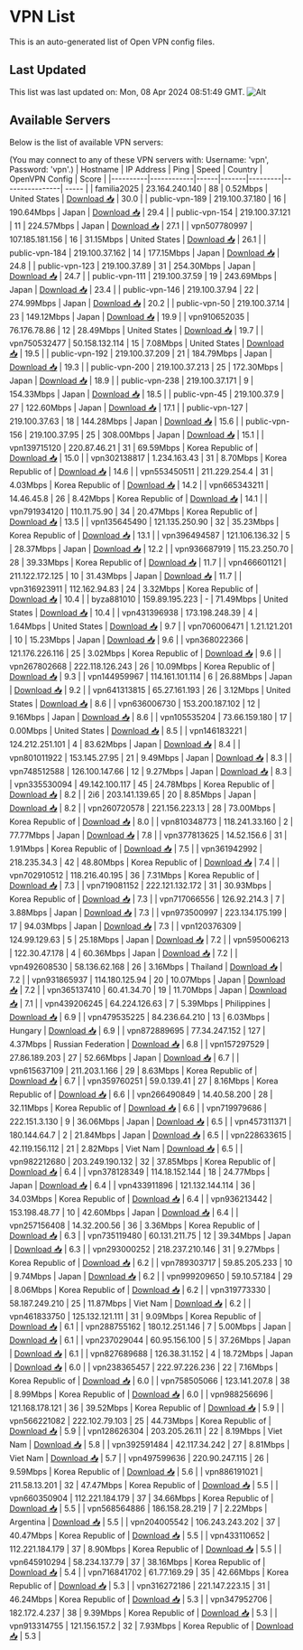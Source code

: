 # VPN List

This is an auto-generated list of Open VPN config files.

## Last Updated

This list was last updated on: Mon, 08 Apr 2024 08:51:49 GMT.
![Alt](https://repobeats.axiom.co/api/embed/186b98318ef1479477931607c1ad7d823f12451f.svg "Repobeats analytics image")

## Available Servers

Below is the list of available VPN servers:

(You may connect to any of these VPN servers with: Username: 'vpn', Password: 'vpn'.)
| Hostname | IP Address | Ping | Speed | Country | OpenVPN Config | Score |
|----------|------------|------|-------|---------|----------------| ----- |
| familia2025 | 23.164.240.140 | 88 | 0.52Mbps | United States | [Download 📥](./configs/server_0_US.ovpn) | 30.0 |
| public-vpn-189 | 219.100.37.180 | 16 | 190.64Mbps | Japan | [Download 📥](./configs/server_1_JP.ovpn) | 29.4 |
| public-vpn-154 | 219.100.37.121 | 11 | 224.57Mbps | Japan | [Download 📥](./configs/server_2_JP.ovpn) | 27.1 |
| vpn507780997 | 107.185.181.156 | 16 | 31.15Mbps | United States | [Download 📥](./configs/server_3_US.ovpn) | 26.1 |
| public-vpn-184 | 219.100.37.162 | 14 | 177.15Mbps | Japan | [Download 📥](./configs/server_4_JP.ovpn) | 24.8 |
| public-vpn-123 | 219.100.37.89 | 31 | 254.30Mbps | Japan | [Download 📥](./configs/server_5_JP.ovpn) | 24.7 |
| public-vpn-111 | 219.100.37.59 | 19 | 243.69Mbps | Japan | [Download 📥](./configs/server_6_JP.ovpn) | 23.4 |
| public-vpn-146 | 219.100.37.94 | 22 | 274.99Mbps | Japan | [Download 📥](./configs/server_7_JP.ovpn) | 20.2 |
| public-vpn-50 | 219.100.37.14 | 23 | 149.12Mbps | Japan | [Download 📥](./configs/server_8_JP.ovpn) | 19.9 |
| vpn910652035 | 76.176.78.86 | 12 | 28.49Mbps | United States | [Download 📥](./configs/server_9_US.ovpn) | 19.7 |
| vpn750532477 | 50.158.132.114 | 15 | 7.08Mbps | United States | [Download 📥](./configs/server_10_US.ovpn) | 19.5 |
| public-vpn-192 | 219.100.37.209 | 21 | 184.79Mbps | Japan | [Download 📥](./configs/server_11_JP.ovpn) | 19.3 |
| public-vpn-200 | 219.100.37.213 | 25 | 172.30Mbps | Japan | [Download 📥](./configs/server_12_JP.ovpn) | 18.9 |
| public-vpn-238 | 219.100.37.171 | 9 | 154.33Mbps | Japan | [Download 📥](./configs/server_13_JP.ovpn) | 18.5 |
| public-vpn-45 | 219.100.37.9 | 27 | 122.60Mbps | Japan | [Download 📥](./configs/server_14_JP.ovpn) | 17.1 |
| public-vpn-127 | 219.100.37.63 | 18 | 144.28Mbps | Japan | [Download 📥](./configs/server_15_JP.ovpn) | 15.6 |
| public-vpn-156 | 219.100.37.95 | 25 | 308.00Mbps | Japan | [Download 📥](./configs/server_16_JP.ovpn) | 15.1 |
| vpn139715120 | 220.87.46.21 | 31 | 69.59Mbps | Korea Republic of | [Download 📥](./configs/server_17_KR.ovpn) | 15.0 |
| vpn302138817 | 1.234.163.43 | 31 | 8.70Mbps | Korea Republic of | [Download 📥](./configs/server_18_KR.ovpn) | 14.6 |
| vpn553450511 | 211.229.254.4 | 31 | 4.03Mbps | Korea Republic of | [Download 📥](./configs/server_19_KR.ovpn) | 14.2 |
| vpn665343211 | 14.46.45.8 | 26 | 8.42Mbps | Korea Republic of | [Download 📥](./configs/server_20_KR.ovpn) | 14.1 |
| vpn791934120 | 110.11.75.90 | 34 | 20.47Mbps | Korea Republic of | [Download 📥](./configs/server_21_KR.ovpn) | 13.5 |
| vpn135645490 | 121.135.250.90 | 32 | 35.23Mbps | Korea Republic of | [Download 📥](./configs/server_22_KR.ovpn) | 13.1 |
| vpn396494587 | 121.106.136.32 | 5 | 28.37Mbps | Japan | [Download 📥](./configs/server_23_JP.ovpn) | 12.2 |
| vpn936687919 | 115.23.250.70 | 28 | 39.33Mbps | Korea Republic of | [Download 📥](./configs/server_24_KR.ovpn) | 11.7 |
| vpn466601121 | 211.122.172.125 | 10 | 31.43Mbps | Japan | [Download 📥](./configs/server_25_JP.ovpn) | 11.7 |
| vpn316923911 | 112.162.94.83 | 24 | 3.32Mbps | Korea Republic of | [Download 📥](./configs/server_26_KR.ovpn) | 10.4 |
| byza881010 | 159.89.195.223 | - | 71.49Mbps | United States | [Download 📥](./configs/server_27_US.ovpn) | 10.4 |
| vpn431396938 | 173.198.248.39 | 4 | 1.64Mbps | United States | [Download 📥](./configs/server_28_US.ovpn) | 9.7 |
| vpn706006471 | 1.21.121.201 | 10 | 15.23Mbps | Japan | [Download 📥](./configs/server_29_JP.ovpn) | 9.6 |
| vpn368022366 | 121.176.226.116 | 25 | 3.02Mbps | Korea Republic of | [Download 📥](./configs/server_30_KR.ovpn) | 9.6 |
| vpn267802668 | 222.118.126.243 | 26 | 10.09Mbps | Korea Republic of | [Download 📥](./configs/server_31_KR.ovpn) | 9.3 |
| vpn144959967 | 114.161.101.114 | 6 | 26.88Mbps | Japan | [Download 📥](./configs/server_32_JP.ovpn) | 9.2 |
| vpn641313815 | 65.27.161.193 | 26 | 3.12Mbps | United States | [Download 📥](./configs/server_33_US.ovpn) | 8.6 |
| vpn636006730 | 153.200.187.102 | 12 | 9.16Mbps | Japan | [Download 📥](./configs/server_34_JP.ovpn) | 8.6 |
| vpn105535204 | 73.66.159.180 | 17 | 0.00Mbps | United States | [Download 📥](./configs/server_35_US.ovpn) | 8.5 |
| vpn146183221 | 124.212.251.101 | 4 | 83.62Mbps | Japan | [Download 📥](./configs/server_36_JP.ovpn) | 8.4 |
| vpn801011922 | 153.145.27.95 | 21 | 9.49Mbps | Japan | [Download 📥](./configs/server_37_JP.ovpn) | 8.3 |
| vpn748512588 | 126.100.147.66 | 12 | 9.27Mbps | Japan | [Download 📥](./configs/server_38_JP.ovpn) | 8.3 |
| vpn335530094 | 49.142.100.117 | 45 | 24.78Mbps | Korea Republic of | [Download 📥](./configs/server_39_KR.ovpn) | 8.2 |
| 2i6 | 203.141.139.65 | 20 | 8.85Mbps | Japan | [Download 📥](./configs/server_40_JP.ovpn) | 8.2 |
| vpn260720578 | 221.156.223.13 | 28 | 73.00Mbps | Korea Republic of | [Download 📥](./configs/server_41_KR.ovpn) | 8.0 |
| vpn810348773 | 118.241.33.160 | 2 | 77.77Mbps | Japan | [Download 📥](./configs/server_42_JP.ovpn) | 7.8 |
| vpn377813625 | 14.52.156.6 | 31 | 1.91Mbps | Korea Republic of | [Download 📥](./configs/server_43_KR.ovpn) | 7.5 |
| vpn361942992 | 218.235.34.3 | 42 | 48.80Mbps | Korea Republic of | [Download 📥](./configs/server_44_KR.ovpn) | 7.4 |
| vpn702910512 | 118.216.40.195 | 36 | 7.31Mbps | Korea Republic of | [Download 📥](./configs/server_45_KR.ovpn) | 7.3 |
| vpn719081152 | 222.121.132.172 | 31 | 30.93Mbps | Korea Republic of | [Download 📥](./configs/server_46_KR.ovpn) | 7.3 |
| vpn717066556 | 126.92.214.3 | 7 | 3.88Mbps | Japan | [Download 📥](./configs/server_47_JP.ovpn) | 7.3 |
| vpn973500997 | 223.134.175.199 | 17 | 94.03Mbps | Japan | [Download 📥](./configs/server_48_JP.ovpn) | 7.3 |
| vpn120376309 | 124.99.129.63 | 5 | 25.18Mbps | Japan | [Download 📥](./configs/server_49_JP.ovpn) | 7.2 |
| vpn595006213 | 122.30.47.178 | 4 | 60.36Mbps | Japan | [Download 📥](./configs/server_50_JP.ovpn) | 7.2 |
| vpn492608530 | 58.136.62.168 | 26 | 3.16Mbps | Thailand | [Download 📥](./configs/server_51_TH.ovpn) | 7.2 |
| vpn931865937 | 114.180.125.94 | 20 | 10.07Mbps | Japan | [Download 📥](./configs/server_52_JP.ovpn) | 7.2 |
| vpn365137410 | 60.41.34.70 | 19 | 11.70Mbps | Japan | [Download 📥](./configs/server_53_JP.ovpn) | 7.1 |
| vpn439206245 | 64.224.126.63 | 7 | 5.39Mbps | Philippines | [Download 📥](./configs/server_54_PH.ovpn) | 6.9 |
| vpn479535225 | 84.236.64.210 | 13 | 6.03Mbps | Hungary | [Download 📥](./configs/server_55_HU.ovpn) | 6.9 |
| vpn872889695 | 77.34.247.152 | 127 | 4.37Mbps | Russian Federation | [Download 📥](./configs/server_56_RU.ovpn) | 6.8 |
| vpn157297529 | 27.86.189.203 | 27 | 52.66Mbps | Japan | [Download 📥](./configs/server_57_JP.ovpn) | 6.7 |
| vpn615637109 | 211.203.1.166 | 29 | 8.63Mbps | Korea Republic of | [Download 📥](./configs/server_58_KR.ovpn) | 6.7 |
| vpn359760251 | 59.0.139.41 | 27 | 8.16Mbps | Korea Republic of | [Download 📥](./configs/server_59_KR.ovpn) | 6.6 |
| vpn266490849 | 14.40.58.200 | 28 | 32.11Mbps | Korea Republic of | [Download 📥](./configs/server_60_KR.ovpn) | 6.6 |
| vpn719979686 | 222.151.3.130 | 9 | 36.06Mbps | Japan | [Download 📥](./configs/server_61_JP.ovpn) | 6.5 |
| vpn457311371 | 180.144.64.7 | 2 | 21.84Mbps | Japan | [Download 📥](./configs/server_62_JP.ovpn) | 6.5 |
| vpn228633615 | 42.119.156.112 | 21 | 2.82Mbps | Viet Nam | [Download 📥](./configs/server_63_VN.ovpn) | 6.5 |
| vpn982212680 | 203.249.190.132 | 32 | 37.85Mbps | Korea Republic of | [Download 📥](./configs/server_64_KR.ovpn) | 6.4 |
| vpn378128349 | 114.18.152.144 | 18 | 24.77Mbps | Japan | [Download 📥](./configs/server_65_JP.ovpn) | 6.4 |
| vpn433911896 | 121.132.144.114 | 36 | 34.03Mbps | Korea Republic of | [Download 📥](./configs/server_66_KR.ovpn) | 6.4 |
| vpn936213442 | 153.198.48.77 | 10 | 42.60Mbps | Japan | [Download 📥](./configs/server_67_JP.ovpn) | 6.4 |
| vpn257156408 | 14.32.200.56 | 36 | 3.36Mbps | Korea Republic of | [Download 📥](./configs/server_68_KR.ovpn) | 6.3 |
| vpn735119480 | 60.131.211.75 | 12 | 39.34Mbps | Japan | [Download 📥](./configs/server_69_JP.ovpn) | 6.3 |
| vpn293000252 | 218.237.210.146 | 31 | 9.27Mbps | Korea Republic of | [Download 📥](./configs/server_70_KR.ovpn) | 6.2 |
| vpn789303717 | 59.85.205.233 | 10 | 9.74Mbps | Japan | [Download 📥](./configs/server_71_JP.ovpn) | 6.2 |
| vpn999209650 | 59.10.57.184 | 29 | 8.06Mbps | Korea Republic of | [Download 📥](./configs/server_72_KR.ovpn) | 6.2 |
| vpn319773330 | 58.187.249.210 | 25 | 11.87Mbps | Viet Nam | [Download 📥](./configs/server_73_VN.ovpn) | 6.2 |
| vpn461833750 | 125.132.121.111 | 31 | 9.09Mbps | Korea Republic of | [Download 📥](./configs/server_74_KR.ovpn) | 6.1 |
| vpn288755162 | 180.12.251.146 | 7 | 5.00Mbps | Japan | [Download 📥](./configs/server_75_JP.ovpn) | 6.1 |
| vpn237029044 | 60.95.156.100 | 5 | 37.26Mbps | Japan | [Download 📥](./configs/server_76_JP.ovpn) | 6.1 |
| vpn827689688 | 126.38.31.152 | 4 | 18.72Mbps | Japan | [Download 📥](./configs/server_77_JP.ovpn) | 6.0 |
| vpn238365457 | 222.97.226.236 | 22 | 7.16Mbps | Korea Republic of | [Download 📥](./configs/server_78_KR.ovpn) | 6.0 |
| vpn758505066 | 123.141.207.8 | 38 | 8.99Mbps | Korea Republic of | [Download 📥](./configs/server_79_KR.ovpn) | 6.0 |
| vpn988256696 | 121.168.178.121 | 36 | 39.52Mbps | Korea Republic of | [Download 📥](./configs/server_80_KR.ovpn) | 5.9 |
| vpn566221082 | 222.102.79.103 | 25 | 44.73Mbps | Korea Republic of | [Download 📥](./configs/server_81_KR.ovpn) | 5.9 |
| vpn128626304 | 203.205.26.11 | 22 | 8.19Mbps | Viet Nam | [Download 📥](./configs/server_82_VN.ovpn) | 5.8 |
| vpn392591484 | 42.117.34.242 | 27 | 8.81Mbps | Viet Nam | [Download 📥](./configs/server_83_VN.ovpn) | 5.7 |
| vpn497599636 | 220.90.247.115 | 26 | 9.59Mbps | Korea Republic of | [Download 📥](./configs/server_84_KR.ovpn) | 5.6 |
| vpn886191021 | 211.58.13.201 | 32 | 47.47Mbps | Korea Republic of | [Download 📥](./configs/server_85_KR.ovpn) | 5.5 |
| vpn660350904 | 112.221.184.179 | 37 | 34.66Mbps | Korea Republic of | [Download 📥](./configs/server_86_KR.ovpn) | 5.5 |
| vpn568564886 | 186.158.28.219 | 7 | 2.22Mbps | Argentina | [Download 📥](./configs/server_87_AR.ovpn) | 5.5 |
| vpn204005542 | 106.243.243.202 | 37 | 40.47Mbps | Korea Republic of | [Download 📥](./configs/server_88_KR.ovpn) | 5.5 |
| vpn433110652 | 112.221.184.179 | 37 | 8.90Mbps | Korea Republic of | [Download 📥](./configs/server_89_KR.ovpn) | 5.5 |
| vpn645910294 | 58.234.137.79 | 37 | 38.16Mbps | Korea Republic of | [Download 📥](./configs/server_90_KR.ovpn) | 5.4 |
| vpn716841702 | 61.77.169.29 | 35 | 42.66Mbps | Korea Republic of | [Download 📥](./configs/server_91_KR.ovpn) | 5.3 |
| vpn316272186 | 221.147.223.15 | 31 | 46.24Mbps | Korea Republic of | [Download 📥](./configs/server_92_KR.ovpn) | 5.3 |
| vpn347952706 | 182.172.4.237 | 38 | 9.39Mbps | Korea Republic of | [Download 📥](./configs/server_93_KR.ovpn) | 5.3 |
| vpn913314755 | 121.156.157.2 | 32 | 7.93Mbps | Korea Republic of | [Download 📥](./configs/server_94_KR.ovpn) | 5.3 |
